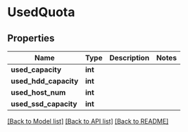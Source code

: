 # UsedQuota

## Properties
Name | Type | Description | Notes
------------ | ------------- | ------------- | -------------
**used_capacity** | **int** |  | 
**used_hdd_capacity** | **int** |  | 
**used_host_num** | **int** |  | 
**used_ssd_capacity** | **int** |  | 

[[Back to Model list]](../README.md#documentation-for-models) [[Back to API list]](../README.md#documentation-for-api-endpoints) [[Back to README]](../README.md)



